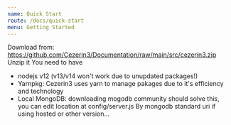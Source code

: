 ```yaml
---
name: Quick Start
route: /docs/quick-start
menu: Getting Started
---
```


Download from:
https://github.com/Cezerin3/Documentation/raw/main/src/cezerin3.zip Unzip it You
need to have

- nodejs v12 (v13/v14 won't work due to unupdated packages!)
- Yarnpkg: Cezerin3 uses yarn to manage pakages due to it's efficiency and
  technology
- Local MongoDB: downloading mogodb community should solve this, you can edit
  location at config/server.js By mongodb standard uri if using hosted or other
  version...
